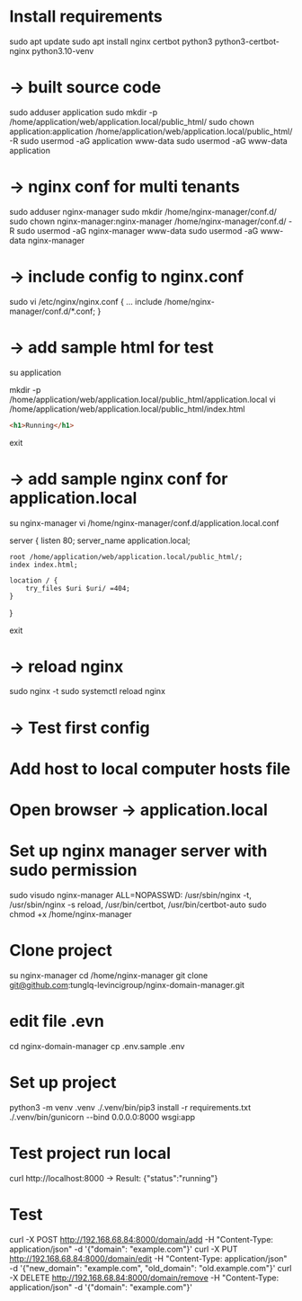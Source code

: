 # Install requirements
sudo apt update
sudo apt install nginx certbot python3 python3-certbot-nginx python3.10-venv

# -> built source code
sudo adduser application
sudo mkdir -p /home/application/web/application.local/public_html/ 
sudo chown application:application /home/application/web/application.local/public_html/ -R
sudo usermod -aG application www-data
sudo usermod -aG www-data application

# -> nginx conf for multi tenants
sudo adduser nginx-manager
sudo mkdir /home/nginx-manager/conf.d/
sudo chown nginx-manager:nginx-manager /home/nginx-manager/conf.d/ -R
sudo usermod -aG nginx-manager www-data
sudo usermod -aG www-data nginx-manager

# -> include config to nginx.conf
sudo vi /etc/nginx/nginx.conf
{
    ...
    include /home/nginx-manager/conf.d/*.conf;
}

# -> add sample html for test
su application

mkdir -p /home/application/web/application.local/public_html/application.local
vi /home/application/web/application.local/public_html/index.html

```html
<h1>Running</h1>
```

exit

# -> add sample nginx conf for application.local
su nginx-manager
vi /home/nginx-manager/conf.d/application.local.conf

server {
    listen 80;
    server_name application.local;

    root /home/application/web/application.local/public_html/;
    index index.html;

    location / {
        try_files $uri $uri/ =404;
    }
}

exit

# -> reload nginx
sudo nginx -t
sudo systemctl reload nginx

# -> Test first config
# Add host to local computer hosts file
# Open browser -> application.local

# Set up nginx manager server with sudo permission
sudo visudo
nginx-manager ALL=NOPASSWD: /usr/sbin/nginx -t, /usr/sbin/nginx -s reload, /usr/bin/certbot, /usr/bin/certbot-auto
sudo chmod +x /home/nginx-manager

# Clone project
su nginx-manager
cd /home/nginx-manager
git clone git@github.com:tunglq-levincigroup/nginx-domain-manager.git

# edit file .evn
cd nginx-domain-manager
cp .env.sample .env

# Set up project
python3 -m venv .venv
./.venv/bin/pip3 install -r requirements.txt
./.venv/bin/gunicorn --bind 0.0.0.0:8000 wsgi:app

# Test project run local
curl http://localhost:8000
-> Result: {"status":"running"}

# Test
curl -X POST http://192.168.68.84:8000/domain/add -H "Content-Type: application/json" -d '{"domain": "example.com"}'
curl -X PUT http://192.168.68.84:8000/domain/edit -H "Content-Type: application/json" -d '{"new_domain": "example.com", "old_domain": "old.example.com"}'
curl -X DELETE http://192.168.68.84:8000/domain/remove -H "Content-Type: application/json" -d '{"domain": "example.com"}'